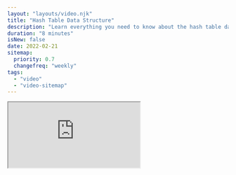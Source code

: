 ```yaml
---
layout: "layouts/video.njk"
title: "Hash Table Data Structure"
description: "Learn everything you need to know about the hash table data structure"
duration: "8 minutes"
isNew: false
date: 2022-02-21
sitemap:
  priority: 0.7
  changefreq: "weekly"
tags:
  - "video"
  - "video-sitemap"
---
```


<iframe class="w-full aspect-video mb-5" src="https://www.youtube.com/embed/jalSiaIi8j4" title="Hash Table Data Structure" />
